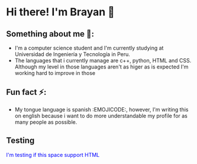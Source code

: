 # Hi there! I'm Brayan 👋
## Something about me 👀:
- I'm a computer science student and I'm currently studying at Universidad de Ingeniería y Tecnología in Peru.
- The languages that i currently manage are c++, python, HTML and CSS. Although my level in those languages aren't as higer as is expected I'm working hard to improve in those
## Fun fact ⚡:
- My tongue language is spanish :EMOJICODE:, however, I'm writing this on english because i want to do more understandable my profile for as many people as possible.
## Testing
<html>
<style>
  p{
    color: blue;
  }
</style>
<p>I'm testing if this space support HTML</p>
</html>
<!--
**Br4yanGC/Br4yanGC** is a ✨ _special_ ✨ repository because its `README.md` (this file) appears on your GitHub profile.

Here are some ideas to get you started:

- 🔭 I’m currently working on ...
- 🌱 I’m currently learning ...
- 👯 I’m looking to collaborate on ...
- 🤔 I’m looking for help with ...
- 💬 Ask me about ...
- 📫 How to reach me: ...
- 😄 Pronouns: ...
- ⚡ Fun fact: ...
-->

